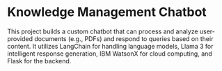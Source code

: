 # Knowledge Management Chatbot </br>
This project builds a custom chatbot that can process and analyze user-provided documents (e.g., PDFs) and respond to queries based on their content. It utilizes LangChain for handling language models, Llama 3 for intelligent response generation, IBM WatsonX for cloud computing, and Flask for the backend.

